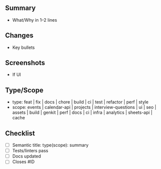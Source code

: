 ## Summary
- What/Why in 1–2 lines

## Changes
- Key bullets

## Screenshots
- If UI

## Type/Scope
- type: feat | fix | docs | chore | build | ci | test | refactor | perf | style
- scope: events | calendar-api | projects | interview-questions | ui | seo | assets | build | genkit | perf | docs | ci | infra | analytics | sheets-api | cache

## Checklist
- [ ] Semantic title: type(scope): summary
- [ ] Tests/linters pass
- [ ] Docs updated
- [ ] Closes #ID
